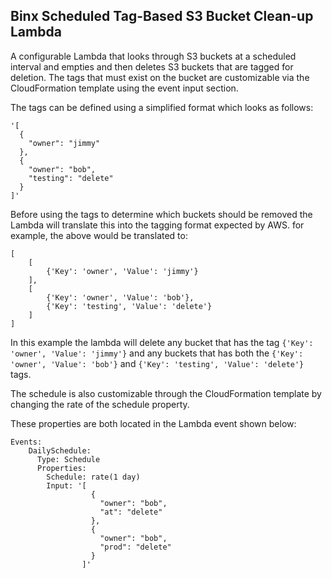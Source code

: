 ## Binx Scheduled Tag-Based S3 Bucket Clean-up Lambda

A configurable Lambda that looks through S3 buckets at a scheduled interval and empties and 
then deletes S3 buckets that are tagged for deletion. The tags that must exist on the bucket are
customizable via the CloudFormation template using the event input section.

The tags can be defined using a simplified format which looks as follows: 
```
'[
  {
    "owner": "jimmy"
  },
  {
    "owner": "bob",
    "testing": "delete"
  }
]'
```

Before using the tags to determine which buckets should be removed the Lambda will translate this 
into the tagging format expected by AWS. for example, the above would be translated to:

```
[
    [
        {'Key': 'owner', 'Value': 'jimmy'}
    ],
    [
        {'Key': 'owner', 'Value': 'bob'},
        {'Key': 'testing', 'Value': 'delete'}
    ]
]
``` 

In this example the lambda will delete any bucket that has the tag `{'Key': 'owner', 'Value': 'jimmy'}`
and any buckets that has both the `{'Key': 'owner', 'Value': 'bob'}` and `{'Key': 'testing', 'Value': 'delete'}` tags.

The schedule is also customizable through the CloudFormation template by changing the rate of the schedule property.

These properties are both located in the Lambda event shown below: 
```
Events:
    DailySchedule:
      Type: Schedule
      Properties:
        Schedule: rate(1 day)
        Input: '[
                  {
                    "owner": "bob",
                    "at": "delete"
                  },
                  {
                    "owner": "bob",
                    "prod": "delete"
                  }
                ]'
```